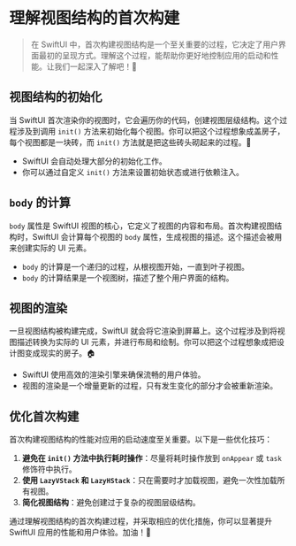 ﻿# 理解视图结构的首次构建

> 在 SwiftUI 中，首次构建视图结构是一个至关重要的过程，它决定了用户界面最初的呈现方式。理解这个过程，能帮助你更好地控制应用的启动和性能。让我们一起深入了解吧！🚀

## 视图结构的初始化

当 SwiftUI 首次渲染你的视图时，它会遍历你的代码，创建视图层级结构。这个过程涉及到调用 `init()` 方法来初始化每个视图。你可以把这个过程想象成盖房子，每个视图都是一块砖，而 `init()` 方法就是把这些砖头砌起来的过程。🧱

*   SwiftUI 会自动处理大部分的初始化工作。
*   你可以通过自定义 `init()` 方法来设置初始状态或进行依赖注入。

## `body` 的计算

`body` 属性是 SwiftUI 视图的核心，它定义了视图的内容和布局。首次构建视图结构时，SwiftUI 会计算每个视图的 `body` 属性，生成视图的描述。这个描述会被用来创建实际的 UI 元素。

*   `body` 的计算是一个递归的过程，从根视图开始，一直到叶子视图。
*   `body` 的计算结果是一个视图树，描述了整个用户界面的结构。

## 视图的渲染

一旦视图结构被构建完成，SwiftUI 就会将它渲染到屏幕上。这个过程涉及到将视图描述转换为实际的 UI 元素，并进行布局和绘制。你可以把这个过程想象成把设计图变成现实的房子。🏠

*   SwiftUI 使用高效的渲染引擎来确保流畅的用户体验。
*   视图的渲染是一个增量更新的过程，只有发生变化的部分才会被重新渲染。

## 优化首次构建

首次构建视图结构的性能对应用的启动速度至关重要。以下是一些优化技巧：

1.  **避免在 `init()` 方法中执行耗时操作**：尽量将耗时操作放到 `onAppear` 或 `task` 修饰符中执行。
2.  **使用 `LazyVStack` 和 `LazyHStack`**：只在需要时才加载视图，避免一次性加载所有视图。
3.  **简化视图结构**：避免创建过于复杂的视图层级结构。

通过理解视图结构的首次构建过程，并采取相应的优化措施，你可以显著提升 SwiftUI 应用的性能和用户体验。加油！💪


